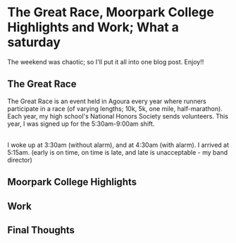 # The Great Race, Moorpark College Highlights and Work; What a saturday
The weekend was chaotic; so I'll put it all into one blog post. Enjoy!!

## The Great Race
The Great Race is an event held in Agoura every year where runners participate in a race (of varying lengths; 10k, 5k, one mile, half-marathon). Each year, my high school's National Honors Society sends volunteers. This year, I was signed up for the 5:30am-9:00am shift. <br><br>

I woke up at 3:30am (without alarm), and at 4:30am (with alarm). I arrived at 5:15am. (early is on time, on time is late, and late is unacceptable - my band director) <br>


## Moorpark College Highlights


## Work


## Final Thoughts
